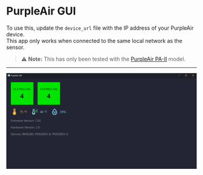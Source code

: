 # PurpleAir GUI

To use this, update the `device_url` file with the IP address of your PurpleAir device.  
This app only works when connected to the same local network as the sensor.


> ⚠️ **Note:** This has only been tested with the [PurpleAir PA-II](https://www2.purpleair.com/products/purpleair-pa-ii) model.

---

![Application Preview](assets/app_preview.png)